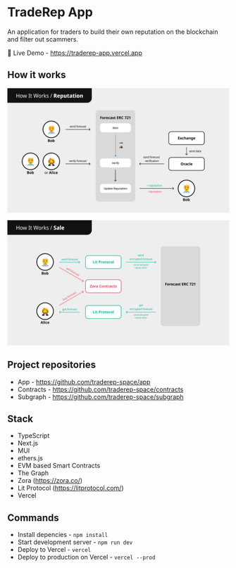 # TradeRep App

An application for traders to build their own reputation on the blockchain and filter out scammers.

🔗 Live Demo - https://traderep-app.vercel.app

## How it works

![How it works 1](docs/images/how-it-works-1.png)

![How it works 2](docs/images/how-it-works-2.png)

## Project repositories

- App - https://github.com/traderep-space/app
- Contracts - https://github.com/traderep-space/contracts
- Subgraph - https://github.com/traderep-space/subgraph

## Stack

- TypeScript
- Next.js
- MUI
- ethers.js
- EVM based Smart Contracts
- The Graph
- Zora (https://zora.co/)
- Lit Protocol (https://litprotocol.com/)
- Vercel

## Commands

- Install depencies - `npm install`
- Start development server - `npm run dev`
- Deploy to Vercel - `vercel`
- Deploy to production on Vercel - `vercel --prod`
